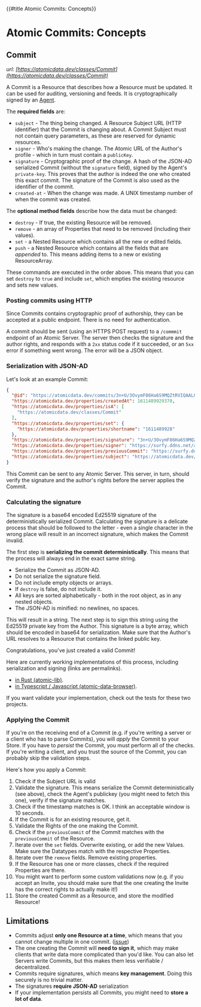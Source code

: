 {{#title Atomic Commits: Concepts}}
# Atomic Commits: Concepts

## Commit

_url: [https://atomicdata.dev/classes/Commit](https://atomicdata.dev/classes/Commit)_

A Commit is a Resource that describes how a Resource must be updated.
It can be used for auditing, versioning and feeds.
It is cryptographically signed by an [Agent](https://atomicdata.dev/classes/Agent).

The **required fields** are:

- `subject` - The thing being changed. A Resource Subject URL (HTTP identifier) that the Commit is changing about. A Commit Subject must not contain query parameters, as these are reserved for dynamic resources.
- `signer` - Who's making the change. The Atomic URL of the Author's profile - which in turn must contain a `publicKey`.
- `signature` - Cryptographic proof of the change. A hash of the JSON-AD serialized Commit (without the `signature` field), signed by the Agent's `private-key`. This proves that the author is indeed the one who created this exact commit. The signature of the Commit is also used as the identifier of the commit.
- `created-at` - When the change was made. A UNIX timestamp number of when the commit was created.

The **optional method fields** describe how the data must be changed:

- `destroy` - If true, the existing Resource will be removed.
- `remove` - an array of Properties that need to be removed (including their values).
- `set` - a Nested Resource which contains all the new or edited fields.
- `push` - a Nested Resource which contains all the fields that are _appended_ to. This means adding items to a new or existing ResourceArray.

These commands are executed in the order above.
This means that you can set `destroy` to `true` and include `set`, which empties the existing resource and sets new values.

### Posting commits using HTTP

Since Commits contains cryptographic proof of authorship, they can be accepted at a public endpoint.
There is no need for authentication.

A commit should be sent (using an HTTPS POST request) to a `/commmit` endpoint of an Atomic Server.
The server then checks the signature and the author rights, and responds with a `2xx` status code if it succeeded, or an `5xx` error if something went wrong.
The error will be a JSON object.

### Serialization with JSON-AD

Let's look at an example Commit:

```json
{
  "@id": "https://atomicdata.dev/commits/3n+U/3OvymF86Ha6S9MQZtRVIQAAL0rv9ZQpjViht4emjnqKxj4wByiO9RhfL+qwoxTg0FMwKQsNg6d0QU7pAw==",
  "https://atomicdata.dev/properties/createdAt": 1611489929370,
  "https://atomicdata.dev/properties/isA": [
    "https://atomicdata.dev/classes/Commit"
  ],
  "https://atomicdata.dev/properties/set": {
    "https://atomicdata.dev/properties/shortname": "1611489928"
  },
  "https://atomicdata.dev/properties/signature": "3n+U/3OvymF86Ha6S9MQZtRVIQAAL0rv9ZQpjViht4emjnqKxj4wByiO9RhfL+qwoxTg0FMwKQsNg6d0QU7pAw==",
  "https://atomicdata.dev/properties/signer": "https://surfy.ddns.net/agents/9YCs7htDdF4yBAiA4HuHgjsafg+xZIrtZNELz4msCmc=",
  "https://atomicdata.dev/properties/previousCommit": "https://surfy.ddns.net/commits/9YCs7htDdF4yBAiA4HuHgjsafg+xZIrtZNELz4msCmc=",
  "https://atomicdata.dev/properties/subject": "https://atomicdata.dev/test"
}
```

This Commit can be sent to any Atomic Server.
This server, in turn, should verify the signature and the author's rights before the server applies the Commit.

### Calculating the signature

The signature is a base64 encoded Ed25519 signature of the deterministically serialized Commit.
Calculating the signature is a delicate process that should be followed to the letter - even a single character in the wrong place will result in an incorrect signature, which makes the Commit invalid.

The first step is **serializing the commit deterministically**.
This means that the process will always end in the exact same string.

- Serialize the Commit as JSON-AD.
- Do not serialize the signature field.
- Do not include empty objects or arrays.
- If `destroy` is false, do not include it.
- All keys are sorted alphabetically - both in the root object, as in any nested objects.
- The JSON-AD is minified: no newlines, no spaces.

This will result in a string.
The next step is to sign this string using the Ed25519 private key from the Author.
This signature is a byte array, which should be encoded in base64 for serialization.
Make sure that the Author's URL resolves to a Resource that contains the linked public key.

Congratulations, you've just created a valid Commit!

Here are currently working implementations of this process, including serialization and signing (links are permalinks).

- [in Rust (atomic-lib)](https://github.com/atomicdata-dev/atomic-data-rust/blob/ceb88c1ae58811f2a9e6bacb7eaa39a2a7aa1513/lib/src/commit.rs#L81).
- [in Typescript / Javascript (atomic-data-browser)](https://github.com/atomicdata-dev/atomic-data-browser/blob/fc899bb2cf54bdff593ee6b4debf52e20a85619e/src/atomic-lib/commit.ts#L51).

If you want validate your implementation, check out the tests for these two projects.

### Applying the Commit

If you're on the receiving end of a Commit (e.g. if you're writing a server or a client who has to parse Commits), you will _apply_ the Commit to your Store.
If you have to _persist_ the Commit, you must perform all of the checks.
If you're writing a client, and you trust the source of the Commit, you can probably skip the validation steps.

Here's how you apply a Commit:

1. Check if the Subject URL is valid
2. Validate the signature. This means serialize the Commit deterministically (see above), check the Agent's publickey (you might need to fetch this one), verify if the signature matches.
3. Check if the timestamp matches is OK. I think an acceptable window is 10 seconds.
4. If the Commit is for an existing resource, get it.
5. Validate the Rights of the one making the Commit.
6. Check if the `previousCommit` of the Commit matches with the `previousCommit` of the Resource.
7. Iterate over the `set` fields. Overwrite existing, or add the new Values. Make sure the Datatypes match with the respective Properties.
8. Iterate over the `remove` fields. Remove existing properties.
9. If the Resource has one or more classes, check if the required Properties are there.
10. You might want to perform some custom validations now (e.g. if you accept an Invite, you should make sure that the one creating the Invite has the correct rights to actually make it!)
11. Store the created Commit as a Resource, and store the modified Resource!

## Limitations

- Commits adjust **only one Resource at a time**, which means that you cannot change multiple in one commit. ([issue](https://github.com/atomicdata-dev/atomic-data-docs/issues/130))
- The one creating the Commit will **need to sign it**, which may make clients that write data more complicated than you'd like. You can also let Servers write Commits, but this makes them less verifiable / decentralized.
- Commits require signatures, which means **key management**. Doing this securely is no trivial matter.
- The signatures **require JSON-AD** serialization
- If your implementation persists all Commits, you might need to **store a lot of data**.
